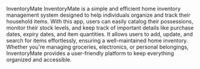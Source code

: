 InventoryMate
InventoryMate is a simple and efficient home inventory management system designed to help individuals organize and track their household items. With this app, users can easily catalog their possessions, monitor their stock levels, and keep track of important details like purchase dates, expiry dates, and item quantities. It allows users to add, update, and search for items effortlessly, ensuring a well-maintained home inventory. Whether you're managing groceries, electronics, or personal belongings, InventoryMate provides a user-friendly platform to keep everything organized and accessible.